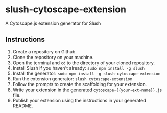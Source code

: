 slush-cytoscape-extension
=========================

A Cytoscape.js extension generator for Slush


## Instructions

1. Create a repository on Github.
1. Clone the repository on your machine.
1. Open the terminal and `cd` to the directory of your cloned repository.
1. Install Slush if you haven't already: `sudo npm install -g slush`
1. Install the generator: `sudo npm install -g slush-cytoscape-extension`
1. Run the extension generator: `slush cytoscape-extension`
1. Follow the prompts to create the scaffolding for your extension.
1. Write your extension in the generated `cytoscape-{{your-ext-name}}.js` file.
1. Publish your extension using the instructions in your generated README.